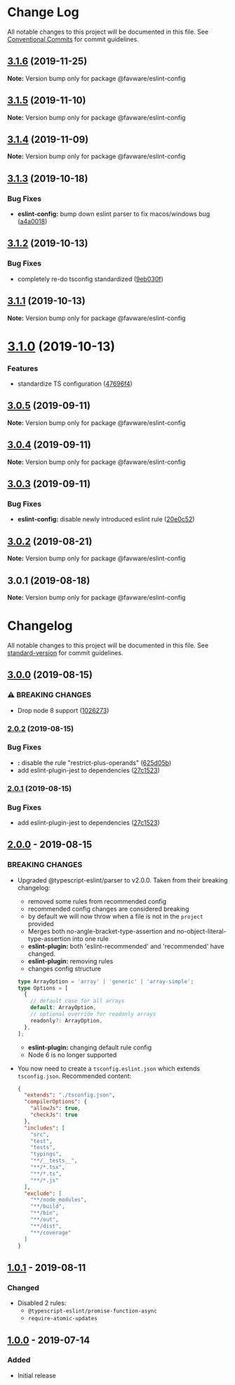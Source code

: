# Change Log

All notable changes to this project will be documented in this file.
See [Conventional Commits](https://conventionalcommits.org) for commit guidelines.

## [3.1.6](https://github.com/favware/node-packages/compare/@favware/eslint-config@3.1.5...@favware/eslint-config@3.1.6) (2019-11-25)

**Note:** Version bump only for package @favware/eslint-config





## [3.1.5](https://github.com/favware/node-packages/compare/@favware/eslint-config@3.1.4...@favware/eslint-config@3.1.5) (2019-11-10)

**Note:** Version bump only for package @favware/eslint-config





## [3.1.4](https://github.com/favware/node-packages/compare/@favware/eslint-config@3.1.3...@favware/eslint-config@3.1.4) (2019-11-09)

**Note:** Version bump only for package @favware/eslint-config





## [3.1.3](https://github.com/favware/node-packages/compare/@favware/eslint-config@3.1.2...@favware/eslint-config@3.1.3) (2019-10-18)


### Bug Fixes

* **eslint-config:** bump down eslint parser to fix macos/windows bug ([a4a0018](https://github.com/favware/node-packages/commit/a4a00183304a7389249fc0e1ca2f24260fe53410))





## [3.1.2](https://github.com/favware/node-packages/compare/@favware/eslint-config@3.1.1...@favware/eslint-config@3.1.2) (2019-10-13)


### Bug Fixes

* completely re-do tsconfig standardized ([9eb030f](https://github.com/favware/node-packages/commit/9eb030fdf1deb75d5ae8b273d0e9c359bcb985a1))





## [3.1.1](https://github.com/favware/node-packages/compare/@favware/eslint-config@3.1.0...@favware/eslint-config@3.1.1) (2019-10-13)

**Note:** Version bump only for package @favware/eslint-config





# [3.1.0](https://github.com/favware/node-packages/compare/@favware/eslint-config@3.0.5...@favware/eslint-config@3.1.0) (2019-10-13)


### Features

* standardize TS configuration ([47696f4](https://github.com/favware/node-packages/commit/47696f4e1dd2632b305ff9789cdd6c473fa709ca))





## [3.0.5](https://github.com/favware/node-packages/compare/@favware/eslint-config@3.0.4...@favware/eslint-config@3.0.5) (2019-09-11)

**Note:** Version bump only for package @favware/eslint-config





## [3.0.4](https://github.com/favware/node-packages/compare/@favware/eslint-config@3.0.3...@favware/eslint-config@3.0.4) (2019-09-11)

**Note:** Version bump only for package @favware/eslint-config





## [3.0.3](https://github.com/favware/node-packages/compare/@favware/eslint-config@3.0.2...@favware/eslint-config@3.0.3) (2019-09-11)


### Bug Fixes

* **eslint-config:** disable newly introduced eslint rule ([20e0c52](https://github.com/favware/node-packages/commit/20e0c52))





## [3.0.2](https://github.com/favware/node-packages/compare/@favware/eslint-config@3.0.1...@favware/eslint-config@3.0.2) (2019-08-21)

**Note:** Version bump only for package @favware/eslint-config





## 3.0.1 (2019-08-18)

**Note:** Version bump only for package @favware/eslint-config





# Changelog

All notable changes to this project will be documented in this file. See [standard-version](https://github.com/conventional-changelog/standard-version) for commit guidelines.

## [3.0.0](https://github.com/favware/eslint-config/compare/v2.0.2...v3.0.0) (2019-08-15)


### ⚠ BREAKING CHANGES

* Drop node 8 support ([1026273](https://github.com/favware/eslint-config/commit/1026273))

### [2.0.2](https://github.com/favware/eslint-config/compare/v2.0.0...v2.0.2) (2019-08-15)


### Bug Fixes

* **\:** disable the rule "restrict-plus-operands" ([625d05b](https://github.com/favware/eslint-config/commit/625d05b))
* add  eslint-plugin-jest to dependencies ([27c1523](https://github.com/favware/eslint-config/commit/27c1523))

### [2.0.1](https://github.com/favware/eslint-config/compare/v2.0.0...v2.0.1) (2019-08-15)


### Bug Fixes

* add  eslint-plugin-jest to dependencies ([27c1523](https://github.com/favware/eslint-config/commit/27c1523))

## [2.0.0] - 2019-08-15
### BREAKING CHANGES
- Upgraded @typescript-eslint/parser to v2.0.0. Taken from their breaking changelog:
  * removed some rules from recommended config
  * recommended config changes are considered breaking
  * by default we will now throw when a file is not in the `project` provided
  * Merges both no-angle-bracket-type-assertion and no-object-literal-type-assertion into one rule
  * **eslint-plugin:** both 'eslint-recommended' and 'recommended' have changed.
  * **eslint-plugin:** removing rules
  * changes config structure

  ```ts
  type ArrayOption = 'array' | 'generic' | 'array-simple';
  type Options = [
    {
      // default case for all arrays
      default: ArrayOption,
      // optional override for readonly arrays
      readonly?: ArrayOption,
    },
  ];
  ```
  * **eslint-plugin:** changing default rule config
  * Node 6 is no longer supported
- You now need to create a `tsconfig.eslint.json` which extends `tsconfig.json`. Recommended content:
  ```json
  {
    "extends": "./tsconfig.json",
    "compilerOptions": {
      "allowJs": true,
      "checkJs": true
    },
    "includes": [
      "src",
      "test",
      "tests",
      "typings",
      "**/__tests__",
      "**/*.tsx",
      "**/*.ts",
      "**/*.js"
    ],
    "exclude": [
      "**/node_modules",
      "**/build",
      "**/bin",
      "**/out",
      "**/dist",
      "**/coverage"
    ]
  }
  ```

## [1.0.1] - 2019-08-11
### Changed
- Disabled 2 rules:
  - `@typescript-eslint/promise-function-async`
  - `require-atomic-updates`

## [1.0.0] - 2019-07-14
### Added
- Initial release

[2.0.0]: https://github.com/favware/eslint-config/compare/v1.0.1...v2.0.0
[1.0.1]: https://github.com/favware/eslint-config/compare/v1.0.0...v1.0.1
[1.0.0]: https://github.com/favware/eslint-config/releases/tag/v1.0.0
